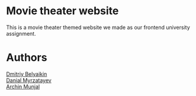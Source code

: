 # Movie theater website
This is a movie theater themed website we made as our frontend university assignment.

# Authors
[Dmitriy Belyaikin](https://github.com/belyaikin)<br>
[Danial Myrzatayev](https://github.com/DanialMyrzatayevMuratovich)<br>
[Archin Munjal](https://github.com/archin1114)
